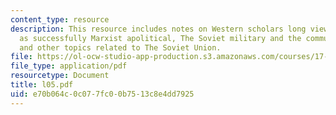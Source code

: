 ```yaml
---
content_type: resource
description: This resource includes notes on Western scholars long viewed military
  as successfully Marxist apolitical, The Soviet military and the communist Party,
  and other topics related to The Soviet Union.
file: https://ol-ocw-studio-app-production.s3.amazonaws.com/courses/17-584-civil-military-relations-spring-2003/e70b064c0c077fc00b7513c8e4dd7925_l05.pdf
file_type: application/pdf
resourcetype: Document
title: l05.pdf
uid: e70b064c-0c07-7fc0-0b75-13c8e4dd7925
---
```

